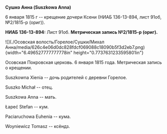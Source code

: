 **Сушко Анна (Suszkowa Anna)**

6 января 1815 г -- крещение дочери Ксени (НИАБ 136-13-894, лист 91об,
№2/1815-р (ориг)).

**НИАБ 136-13-894:** Лист 91об. **Метрическая запись №2/1815-р (ориг).**

![](./Осовская волость/Горелое/Сушки/Михал Анна/media/626c4e06d0dc828fdcf069088c18090b5f3d2eb7.png){width="6.496527777777778in"
height="0.7737631233595801in"}

Осовская Покровская церковь. 6 января 1815 года. Метрическая запись о
крещении.

Suszkowna Xienia -- дочь родителей с деревни Горелое.

Suszko Michał -- отец.

Suszkowa Anna -- мать.

Łapeć Stefan -- кум.

Paciaruchowa Euhenia -- кума.

Woyniewicz Tomasz -- ксёндз.
